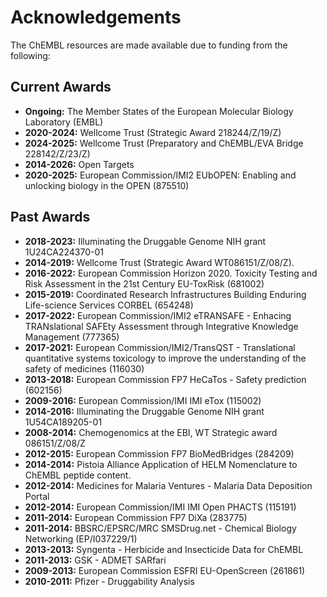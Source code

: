 # Acknowledgements

The ChEMBL resources are made available due to funding from the following:

## Current Awards

* **Ongoing:** The Member States of the European Molecular Biology Laboratory (EMBL)
* **2020-2024:** Wellcome Trust (Strategic Award 218244/Z/19/Z)
* **2024-2025:** Wellcome Trust (Preparatory and ChEMBL/EVA Bridge 228142/Z/23/Z)
* **2014-2026:** Open Targets&#x20;
* **2020-2025:** European Commission/IMI2 EUbOPEN: Enabling and unlocking biology in the OPEN (875510) &#x20;

## Past Awards

* **2018-2023:** Illuminating the Druggable Genome NIH grant 1U24CA224370-01 &#x20;
* **2014-2019:** Wellcome Trust (Strategic Award WT086151/Z/08/Z). &#x20;
* **2016-2022:** European Commission Horizon 2020. Toxicity Testing and Risk Assessment in the 21st Century EU-ToxRisk (681002) &#x20;
* **2015-2019:** Coordinated Research Infrastructures Building Enduring Life-science Services CORBEL (654248) &#x20;
* **2017-2022:** European Commission/IMI2 eTRANSAFE - Enhacing TRANslational SAFEty Assessment through Integrative Knowledge Management (777365) &#x20;
* **2017-2021:** European Commission/IMI2/TransQST - Translational quantitative systems toxicology to improve the understanding of the safety of medicines (116030)
* **2013-2018:** European Commission FP7 HeCaTos - Safety prediction (602156) &#x20;
* **2009-2016:** European Commission/IMI IMI eTox (115002) &#x20;
* **2014-2016:** Illuminating the Druggable Genome NIH grant 1U54CA189205-01 &#x20;
* **2008-2014:** Chemogenomics at the EBI, WT Strategic award 086151/Z/08/Z &#x20;
* **2012-2015:** European Commission FP7 BioMedBridges (284209) &#x20;
* **2014-2014:** Pistoia Alliance Application of HELM Nomenclature to ChEMBL peptide content. &#x20;
* **2012-2014:** Medicines for Malaria Ventures - Malaria Data Deposition Portal &#x20;
* **2012-2014:** European Commission/IMI IMI Open PHACTS (115191) &#x20;
* **2011-2014:** European Commission FP7 DiXa (283775) &#x20;
* **2011-2014:** BBSRC/EPSRC/MRC SMSDrug.net - Chemical Biology Networking (EP/I037229/1) &#x20;
* **2013-2013:** Syngenta - Herbicide and Insecticide Data for ChEMBL &#x20;
* **2011-2013:** GSK - ADMET SARfari &#x20;
* **2009-2013:** European Commission ESFRI EU-OpenScreen (261861) &#x20;
* **2010-2011:** Pfizer - Druggability Analysis
